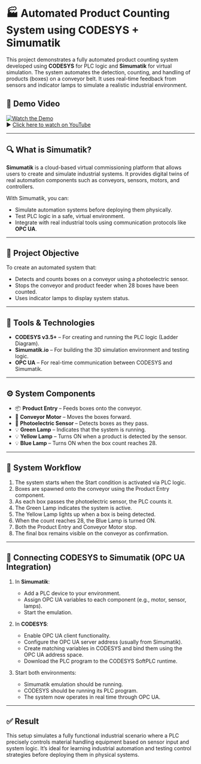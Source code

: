 
# 🏭 Automated Product Counting System using CODESYS + Simumatik

This project demonstrates a fully automated product counting system developed using **CODESYS** for PLC logic and **Simumatik** for virtual simulation. The system automates the detection, counting, and handling of products (boxes) on a conveyor belt. It uses real-time feedback from sensors and indicator lamps to simulate a realistic industrial environment.

## 🎥 Demo Video
[![Watch the Demo](https://img.youtube.com/vi/9ufg_MycdEk/0.jpg)](https://youtu.be/9ufg_MycdEk)  
▶️ [Click here to watch on YouTube](https://youtu.be/9ufg_MycdEk)

---

## 🔍 What is Simumatik?

**Simumatik** is a cloud-based virtual commissioning platform that allows users to create and simulate industrial systems. It provides digital twins of real automation components such as conveyors, sensors, motors, and controllers.

With Simumatik, you can:
- Simulate automation systems before deploying them physically.
- Test PLC logic in a safe, virtual environment.
- Integrate with real industrial tools using communication protocols like **OPC UA**.

---

## 🧠 Project Objective

To create an automated system that:
- Detects and counts boxes on a conveyor using a photoelectric sensor.
- Stops the conveyor and product feeder when 28 boxes have been counted.
- Uses indicator lamps to display system status.

---

## 🧰 Tools & Technologies

- **CODESYS v3.5+** – For creating and running the PLC logic (Ladder Diagram).
- **Simumatik.io** – For building the 3D simulation environment and testing logic.
- **OPC UA** – For real-time communication between CODESYS and Simumatik.

---

## ⚙️ System Components

- 📦 **Product Entry** – Feeds boxes onto the conveyor.
- 🏃 **Conveyor Motor** – Moves the boxes forward.
- 🔦 **Photoelectric Sensor** – Detects boxes as they pass.
- 💡 **Green Lamp** – Indicates that the system is running.
- 💡 **Yellow Lamp** – Turns ON when a product is detected by the sensor.
- 💡 **Blue Lamp** – Turns ON when the box count reaches 28.

---

## 🔄 System Workflow

1. The system starts when the Start condition is activated via PLC logic.
2. Boxes are spawned onto the conveyor using the Product Entry component.
3. As each box passes the photoelectric sensor, the PLC counts it.
4. The Green Lamp indicates the system is active.
5. The Yellow Lamp lights up when a box is being detected.
6. When the count reaches 28, the Blue Lamp is turned ON.
7. Both the Product Entry and Conveyor Motor stop.
8. The final box remains visible on the conveyor as confirmation.

---

## 🔗 Connecting CODESYS to Simumatik (OPC UA Integration)

1. In **Simumatik**:
   - Add a PLC device to your environment.
   - Assign OPC UA variables to each component (e.g., motor, sensor, lamps).
   - Start the emulation.

2. In **CODESYS**:
   - Enable OPC UA client functionality.
   - Configure the OPC UA server address (usually from Simumatik).
   - Create matching variables in CODESYS and bind them using the OPC UA address space.
   - Download the PLC program to the CODESYS SoftPLC runtime.

3. Start both environments:
   - Simumatik emulation should be running.
   - CODESYS should be running its PLC program.
   - The system now operates in real time through OPC UA.

---

## ✅ Result

This setup simulates a fully functional industrial scenario where a PLC precisely controls material handling equipment based on sensor input and system logic. It’s ideal for learning industrial automation and testing control strategies before deploying them in physical systems.
